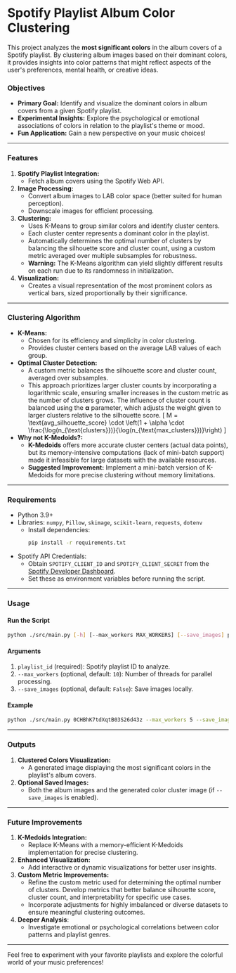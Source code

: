 # Spotify Playlist Album Color Clustering

This project analyzes the **most significant colors** in the album covers of a Spotify playlist. By clustering album images based on their dominant colors, it provides insights into color patterns that might reflect aspects of the user's preferences, mental health, or creative ideas.

### Objectives
- **Primary Goal:** Identify and visualize the dominant colors in album covers from a given Spotify playlist.
- **Experimental Insights:** Explore the psychological or emotional associations of colors in relation to the playlist's theme or mood.
- **Fun Application:** Gain a new perspective on your music choices!

---

### Features
1. **Spotify Playlist Integration:**
   - Fetch album covers using the Spotify Web API.
2. **Image Processing:**
   - Convert album images to LAB color space (better suited for human perception).
   - Downscale images for efficient processing.
3. **Clustering:**
   - Uses K-Means to group similar colors and identify cluster centers.
   - Each cluster center represents a dominant color in the playlist.
   - Automatically determines the optimal number of clusters by balancing the silhouette score and cluster count, using a custom metric averaged over multiple subsamples for robustness.
   - **Warning:** The K-Means algorithm can yield slightly different results on each run due to its randomness in initialization.
4. **Visualization:**
   - Creates a visual representation of the most prominent colors as vertical bars, sized proportionally by their significance.

---

### Clustering Algorithm
- **K-Means:**
  - Chosen for its efficiency and simplicity in color clustering.
  - Provides cluster centers based on the average LAB values of each group.
- **Optimal Cluster Detection:**
  - A custom metric balances the silhouette score and cluster count, averaged over subsamples.
  - This approach prioritizes larger cluster counts by incorporating a logarithmic scale, ensuring smaller increases in the custom metric as the number of clusters grows. The influence of cluster count is balanced using the **α** parameter, which adjusts the weight given to larger clusters relative to the silhouette score.
  \[
  M = \text{avg\_silhouette\_score} \cdot \left(1 + \alpha \cdot \frac{\log(n_{\text{clusters}})}{\log(n_{\text{max\_clusters}})}\right)
  \]
- **Why not K-Medoids?:**
  - **K-Medoids** offers more accurate cluster centers (actual data points), but its memory-intensive computations (lack of mini-batch support) made it infeasible for large datasets with the available resources.
  - **Suggested Improvement:** Implement a mini-batch version of K-Medoids for more precise clustering without memory limitations.

---

### Requirements
- Python 3.9+
- Libraries: `numpy`, `Pillow`, `skimage`, `scikit-learn`, `requests`, `dotenv`
  - Install dependencies:
    ```bash
    pip install -r requirements.txt
    ```
- Spotify API Credentials:
  - Obtain `SPOTIFY_CLIENT_ID` and `SPOTIFY_CLIENT_SECRET` from the [Spotify Developer Dashboard](https://developer.spotify.com/).
  - Set these as environment variables before running the script.

---

### Usage

#### Run the Script
```bash
python ./src/main.py [-h] [--max_workers MAX_WORKERS] [--save_images] playlist_id
```

#### Arguments
1. `playlist_id` (required): Spotify playlist ID to analyze.
2. `--max_workers` (optional, default: `10`): Number of threads for parallel processing.
3. `--save_images` (optional, default: `False`): Save images locally.

#### Example
```bash
python ./src/main.py 0CHBhK7tdXqtB03S26d43z --max_workers 5 --save_images
```

---

### Outputs
1. **Clustered Colors Visualization:**
   - A generated image displaying the most significant colors in the playlist's album covers.
2. **Optional Saved Images:**
   - Both the album images and the generated color cluster image (if `--save_images` is enabled).

---

### Future Improvements
1. **K-Medoids Integration:**
   - Replace K-Means with a memory-efficient K-Medoids implementation for precise clustering.
2. **Enhanced Visualization:**
   - Add interactive or dynamic visualizations for better user insights.
3. **Custom Metric Improvements:**
   - Refine the custom metric used for determining the optimal number of clusters. Develop metrics that better balance silhouette score, cluster count, and interpretability for specific use cases.
   - Incorporate adjustments for highly imbalanced or diverse datasets to ensure meaningful clustering outcomes.
4. **Deeper Analysis**:
   - Investigate emotional or psychological correlations between color patterns and playlist genres.

---

Feel free to experiment with your favorite playlists and explore the colorful world of your music preferences!
